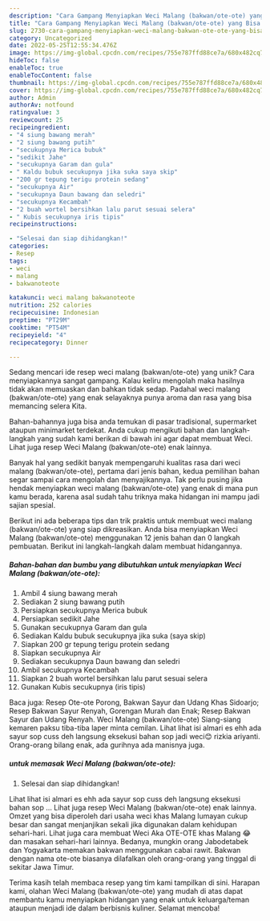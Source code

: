 ```yaml
---
description: "Cara Gampang Menyiapkan Weci Malang (bakwan/ote-ote) yang Bisa Manjain Lidah"
title: "Cara Gampang Menyiapkan Weci Malang (bakwan/ote-ote) yang Bisa Manjain Lidah"
slug: 2730-cara-gampang-menyiapkan-weci-malang-bakwan-ote-ote-yang-bisa-manjain-lidah
category: Uncategorized
date: 2022-05-25T12:55:34.476Z
image: https://img-global.cpcdn.com/recipes/755e787ffd88ce7a/680x482cq70/weci-malang-bakwanote-ote-foto-resep-utama.jpg
hideToc: false
enableToc: true
enableTocContent: false
thumbnail: https://img-global.cpcdn.com/recipes/755e787ffd88ce7a/680x482cq70/weci-malang-bakwanote-ote-foto-resep-utama.jpg
cover: https://img-global.cpcdn.com/recipes/755e787ffd88ce7a/680x482cq70/weci-malang-bakwanote-ote-foto-resep-utama.jpg
author: Admin
authorAv: notfound
ratingvalue: 3
reviewcount: 25
recipeingredient:
- "4 siung bawang merah"
- "2 siung bawang putih"
- "secukupnya Merica bubuk"
- "sedikit Jahe"
- "secukupnya Garam dan gula"
- " Kaldu bubuk secukupnya jika suka saya skip"
- "200 gr tepung terigu protein sedang"
- "secukupnya Air"
- "secukupnya Daun bawang dan seledri"
- "secukupnya Kecambah"
- "2 buah wortel bersihkan lalu parut sesuai selera"
- " Kubis secukupnya iris tipis"
recipeinstructions:

- "Selesai dan siap dihidangkan!"
categories:
- Resep
tags:
- weci
- malang
- bakwanoteote

katakunci: weci malang bakwanoteote 
nutrition: 252 calories
recipecuisine: Indonesian
preptime: "PT29M"
cooktime: "PT54M"
recipeyield: "4"
recipecategory: Dinner

---
```





Sedang mencari ide resep weci malang (bakwan/ote-ote) yang unik? Cara menyiapkannya sangat gampang. Kalau keliru mengolah maka hasilnya tidak akan memuaskan dan bahkan tidak sedap. Padahal weci malang (bakwan/ote-ote) yang enak selayaknya punya aroma dan rasa yang bisa memancing selera Kita.





Bahan-bahannya juga bisa anda temukan di pasar tradisional, supermarket ataupun minimarket terdekat. Anda cukup mengikuti bahan dan langkah-langkah yang sudah kami berikan di bawah ini agar dapat membuat Weci. Lihat juga resep Weci Malang (bakwan/ote-ote) enak lainnya.

Banyak hal yang sedikit banyak mempengaruhi kualitas rasa dari weci malang (bakwan/ote-ote), pertama dari jenis bahan, kedua pemilihan bahan segar sampai cara mengolah dan menyajikannya. Tak perlu pusing jika hendak menyiapkan weci malang (bakwan/ote-ote) yang enak di mana pun kamu berada, karena asal sudah tahu triknya maka hidangan ini mampu jadi sajian spesial.






Berikut ini ada beberapa tips dan trik praktis untuk membuat weci malang (bakwan/ote-ote) yang siap dikreasikan. Anda bisa menyiapkan Weci Malang (bakwan/ote-ote) menggunakan 12 jenis bahan dan 0 langkah pembuatan. Berikut ini langkah-langkah dalam membuat hidangannya.

<!--inarticleads1-->

##### Bahan-bahan dan bumbu yang dibutuhkan untuk menyiapkan Weci Malang (bakwan/ote-ote):

1. Ambil 4 siung bawang merah
1. Sediakan 2 siung bawang putih
1. Persiapkan secukupnya Merica bubuk
1. Persiapkan sedikit Jahe
1. Gunakan secukupnya Garam dan gula
1. Sediakan  Kaldu bubuk secukupnya jika suka (saya skip)
1. Siapkan 200 gr tepung terigu protein sedang
1. Siapkan secukupnya Air
1. Sediakan secukupnya Daun bawang dan seledri
1. Ambil secukupnya Kecambah
1. Siapkan 2 buah wortel bersihkan lalu parut sesuai selera
1. Gunakan  Kubis secukupnya (iris tipis)


Baca juga: Resep Ote-ote Porong, Bakwan Sayur dan Udang Khas Sidoarjo; Resep Bakwan Sayur Renyah, Gorengan Murah dan Enak; Resep Bakwan Sayur dan Udang Renyah. Weci Malang (bakwan/ote-ote) Siang-siang kemaren paksu tiba-tiba laper minta cemilan. Lihat lihat isi almari es ehh ada sayur sop cuss deh langsung eksekusi bahan sop jadi weci😊 rizkia ariyanti. Orang-orang bilang enak, ada gurihnya ada manisnya juga. 

<!--inarticleads2-->

#####  untuk memasak Weci Malang (bakwan/ote-ote):


1. Selesai dan siap dihidangkan!

Lihat lihat isi almari es ehh ada sayur sop cuss deh langsung eksekusi bahan sop … Lihat juga resep Weci Malang (bakwan/ote-ote) enak lainnya. Omzet yang bisa diperoleh dari usaha weci khas Malang lumayan cukup besar dan sangat menjanjikan sekali jika digunakan dalam kehidupan sehari-hari. Lihat juga cara membuat Weci Aka OTE-OTE khas Malang 😂 dan masakan sehari-hari lainnya. Bedanya, mungkin orang Jabodetabek dan Yogyakarta memakan bakwan menggunakan cabai rawit. Bakwan dengan nama ote-ote biasanya dilafalkan oleh orang-orang yang tinggal di sekitar Jawa Timur. 

Terima kasih telah membaca resep yang tim kami tampilkan di sini. Harapan kami, olahan Weci Malang (bakwan/ote-ote) yang mudah di atas dapat membantu kamu menyiapkan hidangan yang enak untuk keluarga/teman ataupun menjadi ide dalam berbisnis kuliner. Selamat mencoba!
